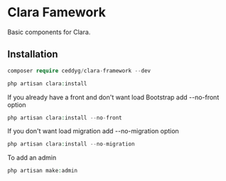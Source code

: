 Clara Famework
===============

Basic components for Clara.

## Installation

```php
composer require ceddyg/clara-framework --dev

php artisan clara:install
```

If you already have a front and don't want load Bootstrap add --no-front option
```php
php artisan clara:install --no-front
```

If you don't want load migration add --no-migration option
```php
php artisan clara:install --no-migration
```

To add an admin
```php
php artisan make:admin
```
